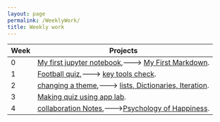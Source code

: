 ```yaml
---
layout: page
permalink: /WeeklyWork/
title: Weekly work
---
```


| Week        | Projects    |
| ----------- | ----------- |
| 0 | [My first jupyter notebook](https://eligilmour.github.io/Eli-1/2022/08/22/notebook.html),---> [My First Markdown](https://eligilmour.github.io/Eli-1/2022/08/22/Markdown.html). |
| 1 | [Football quiz](https://eligilmour.github.io/Eli-1/2022/08/26/notebookquiz.html),---> [key tools check](https://eligilmour.github.io/Eli-1/fastpages/juypter/2022/09/01/toolcheck.html). |
| 2 | [changing a theme](https://eligilmour.github.io/Eli-1/2022/09/05/changing-theme.html),---> [lists, Dictionaries, Iteration](https://eligilmour.github.io/Eli-1/2022/09/05/listanddictionary.html). |
| 3 | [Making quiz using app lab](https://eligilmour.github.io/Eli-1/fastpages/markdown/2022/09/08/codequizblog.html). |
| 4 | [collaboration Notes](https://eligilmour.github.io/Eli-1/fastpages/markdown/2022/09/20/collabrationnotes1.html),--->[Psychology of Happiness](https://eligilmour.github.io/Eli-1/fastpages/markdown/2022/09/20/psychology.html). |